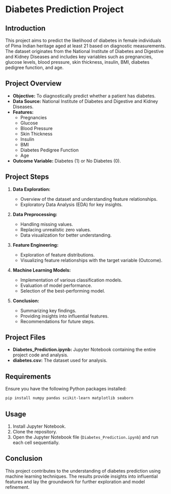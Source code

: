 # Diabetes Prediction Project

## Introduction
This project aims to predict the likelihood of diabetes in female individuals of Pima Indian heritage aged at least 21 based on diagnostic measurements. The dataset originates from the National Institute of Diabetes and Digestive and Kidney Diseases and includes key variables such as pregnancies, glucose levels, blood pressure, skin thickness, insulin, BMI, diabetes pedigree function, and age.

## Project Overview
- **Objective:** To diagnostically predict whether a patient has diabetes.
- **Data Source:** National Institute of Diabetes and Digestive and Kidney Diseases.
- **Features:**
  - Pregnancies
  - Glucose
  - Blood Pressure
  - Skin Thickness
  - Insulin
  - BMI
  - Diabetes Pedigree Function
  - Age
- **Outcome Variable:** Diabetes (1) or No Diabetes (0).

## Project Steps
1. **Data Exploration:**
   - Overview of the dataset and understanding feature relationships.
   - Exploratory Data Analysis (EDA) for key insights.

2. **Data Preprocessing:**
   - Handling missing values.
   - Replacing unrealistic zero values.
   - Data visualization for better understanding.

3. **Feature Engineering:**
   - Exploration of feature distributions.
   - Visualizing feature relationships with the target variable (Outcome).

4. **Machine Learning Models:**
   - Implementation of various classification models.
   - Evaluation of model performance.
   - Selection of the best-performing model.

5. **Conclusion:**
   - Summarizing key findings.
   - Providing insights into influential features.
   - Recommendations for future steps.

## Project Files
- **Diabetes_Prediction.ipynb:** Jupyter Notebook containing the entire project code and analysis.
- **diabetes.csv:** The dataset used for analysis.

## Requirements
Ensure you have the following Python packages installed:
```bash
pip install numpy pandas scikit-learn matplotlib seaborn
```

## Usage
1. Install Jupyter Notebook.
2. Clone the repository.
3. Open the Jupyter Notebook file (`Diabetes_Prediction.ipynb`) and run each cell sequentially.

## Conclusion
This project contributes to the understanding of diabetes prediction using machine learning techniques. The results provide insights into influential features and lay the groundwork for further exploration and model refinement.

